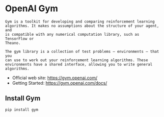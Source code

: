 # OpenAI Gym

    Gym is a toolkit for developing and comparing reinforcement learning
    algorithms. It makes no assumptions about the structure of your agent, and
    is compatible with any numerical computation library, such as TensorFlow or
    Theano.

    The gym library is a collection of test problems — environments — that you
    can use to work out your reinforcement learning algorithms. These
    environments have a shared interface, allowing you to write general
    algorithms.

- Official web site: https://gym.openai.com/
- Getting Started: https://gym.openai.com/docs/

## Install Gym

```pip install gym```
